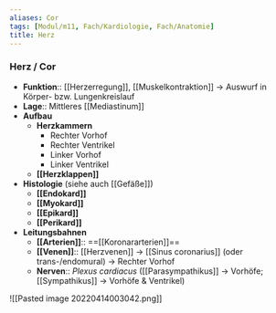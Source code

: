 ```yaml
---
aliases: Cor
tags: [Modul/m11, Fach/Kardiologie, Fach/Anatomie]
title: Herz
---
```

### Herz / Cor
- **Funktion**:: [[Herzerregung]], [[Muskelkontraktion]] → Auswurf in Körper- bzw. Lungenkreislauf
- **Lage**:: Mittleres [[Mediastinum]]
- **Aufbau**
	- **Herzkammern**
		- Rechter Vorhof
		- Rechter Ventrikel
		- Linker Vorhof
		- Linker Ventrikel
	- **[[Herzklappen]]**
- **Histologie** (siehe auch [[Gefäße]])
	- **[[Endokard]]**
	- **[[Myokard]]**
	- **[[Epikard]]**
	- **[[Perikard]]**
- **Leitungsbahnen**
	- **[[Arterien]]**:: ==[[Koronararterien]]==
	- **[[Venen]]**:: [[Herzvenen]] → [[Sinus coronarius]] (oder trans-/endomural) → Rechter Vorhof
	- **Nerven**:: *Plexus cardiacus* ([[Parasympathikus]] → Vorhöfe; [[Sympathikus]] → Vorhöfe & Ventrikel)

![[Pasted image 20220414003042.png]]